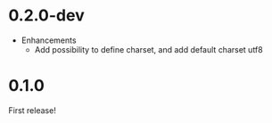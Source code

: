 # 0.2.0-dev

* Enhancements
  * Add possibility to define charset, and add default charset utf8

# 0.1.0

First release!

